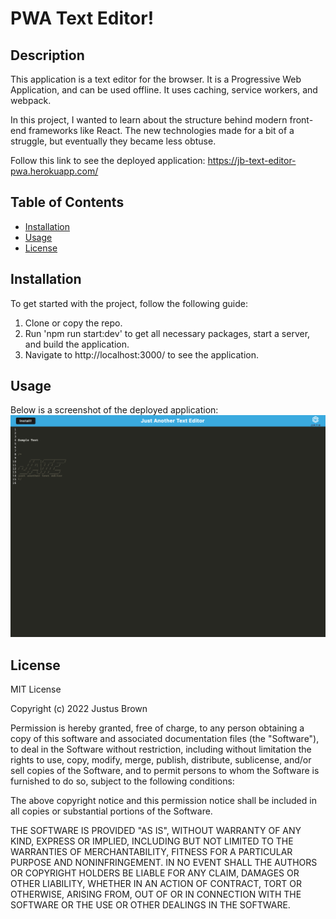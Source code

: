 #  PWA Text Editor!

## Description

This application is a text editor for the browser. It is a Progressive Web Application, and can be used offline. It uses caching, service workers, and webpack.

In this project, I wanted to learn about the structure behind modern front-end frameworks like React. The new technologies made for a bit of a struggle, but eventually they became less obtuse. 

Follow this link to see the deployed application: https://jb-text-editor-pwa.herokuapp.com/

## Table of Contents 

- [Installation](#installation)
- [Usage](#usage)
- [License](#license)

## Installation

To get started with the project, follow the following guide:

1. Clone or copy the repo.
2. Run 'npm run start:dev' to get all necessary packages, start a server, and build the application. 
3. Navigate to http://localhost:3000/ to see the application.
## Usage

Below is a screenshot of the deployed application:
![A screenshot of the application](./assets/pwatext.png)

## License
MIT License

Copyright (c) 2022 Justus Brown

Permission is hereby granted, free of charge, to any person obtaining a copy
of this software and associated documentation files (the "Software"), to deal
in the Software without restriction, including without limitation the rights
to use, copy, modify, merge, publish, distribute, sublicense, and/or sell
copies of the Software, and to permit persons to whom the Software is
furnished to do so, subject to the following conditions:

The above copyright notice and this permission notice shall be included in all
copies or substantial portions of the Software.

THE SOFTWARE IS PROVIDED "AS IS", WITHOUT WARRANTY OF ANY KIND, EXPRESS OR
IMPLIED, INCLUDING BUT NOT LIMITED TO THE WARRANTIES OF MERCHANTABILITY,
FITNESS FOR A PARTICULAR PURPOSE AND NONINFRINGEMENT. IN NO EVENT SHALL THE
AUTHORS OR COPYRIGHT HOLDERS BE LIABLE FOR ANY CLAIM, DAMAGES OR OTHER
LIABILITY, WHETHER IN AN ACTION OF CONTRACT, TORT OR OTHERWISE, ARISING FROM,
OUT OF OR IN CONNECTION WITH THE SOFTWARE OR THE USE OR OTHER DEALINGS IN THE
SOFTWARE.